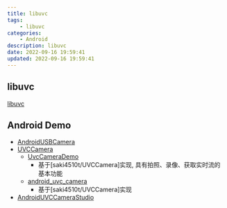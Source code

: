 ```yaml
---
title: libuvc
tags: 
    - libuvc
categories: 
    - Android
description: libuvc
date: 2022-09-16 19:59:41
updated: 2022-09-16 19:59:41
---
```


## libuvc

[libuvc](https://github.com/libuvc/libuvc)

## Android Demo

+ [AndroidUSBCamera](https://github.com/jiangdongguo/AndroidUSBCamera)
+ [UVCCamera](https://github.com/saki4510t/UVCCamera)
  + [UvcCameraDemo](https://github.com/yorkZJC/UvcCameraDemo)
    + 基于[saki4510t/UVCCamera]实现, 具有拍照、录像、获取实时流的基本功能
  + [android_uvc_camera](https://github.com/shengjunhu/android_uvc_camera)
    + 基于[saki4510t/UVCCamera]实现
+ [AndroidUVCCameraStudio](https://github.com/jameskkk/AndroidUVCCameraStudio)
